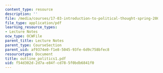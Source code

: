 ```yaml
---
content_type: resource
description: ''
file: /media/courses/17-03-introduction-to-political-thought-spring-2004/f54d302d2d7ae84fcd785f0bdb6841f0_outline_politics1.pdf
file_type: application/pdf
learning_resource_types:
- Lecture Notes
ocw_type: OCWFile
parent_title: Lecture Notes
parent_type: CourseSection
parent_uid: af9374e0-f1e8-5045-93fe-6d9c758bfec8
resourcetype: Document
title: outline_politics1.pdf
uid: f54d302d-2d7a-e84f-cd78-5f0bdb6841f0
---
```

